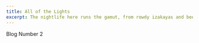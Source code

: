 ```yaml
---
title: All of the Lights
excerpt: The nightlife here runs the gamut, from rowdy izakayas and beer bars, to red-light entertainment and the infamous Robot Restaurant.
---
```


Blog Number 2
